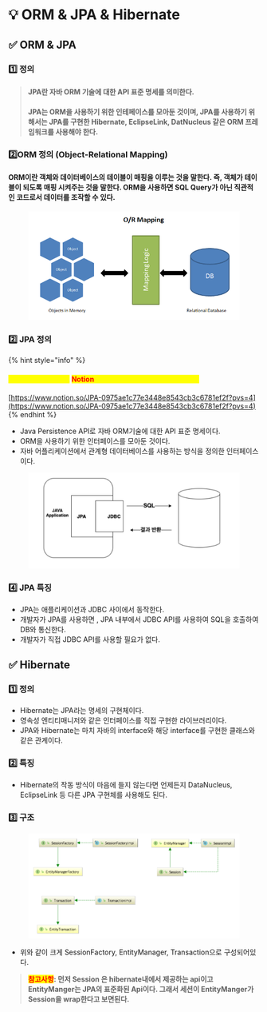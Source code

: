 # 💡 ORM & JPA & Hibernate

## ✅ ORM & JPA

### 1️⃣ 정의

> #### JPA란 자바 ORM 기술에 대한 API 표준 명세를 의미한다.&#x20;
>
> #### JPA는 ORM을 사용하기 위한 인테페이스를 모아둔 것이며, JPA를 사용하기 위해서는 JPA를 구현한 Hibernate, EclipseLink, DatNucleus 같은 ORM 프레임워크를 사용해야 한다.

### 2️⃣ORM 정의 (Object-Relational Mapping)

#### ORM이란 객체와 데이터베이스의 테이블이 매핑을 이루는 것을 말한다. 즉, 객체가 테이블이 되도록 매핑 시켜주는 것을 말한다. ORM을 사용하면 SQL Query가 아닌 직관적인 코드로서 데이터를 조작할 수 있다.

<figure><img src="../.gitbook/assets/image (7).png" alt="" width="525"><figcaption></figcaption></figure>

### 2️⃣ JPA 정의

{% hint style="info" %}
#### <mark style="color:yellow;">JPA에 대해서는 따로</mark> <mark style="color:red;">Notion</mark><mark style="color:yellow;">에 정리를 해두었으니 참고하면 좋다.</mark>

[https://www.notion.so/JPA-0975ae1c77e3448e8543cb3c6781ef2f?pvs=4](https://www.notion.so/JPA-0975ae1c77e3448e8543cb3c6781ef2f?pvs=4)
{% endhint %}

* Java Persistence API로 자바 ORM기술에 대한 API 표준 명세이다.
* ORM을 사용하기 위한 인터페이스를 모아둔 것이다.
* 자바 어플리케이션에서 관계형 데이터베이스를 사용하는 방식을 정의한 인터페이스이다.

<figure><img src="../.gitbook/assets/image (9).png" alt="" width="563"><figcaption></figcaption></figure>

### 4️⃣ JPA 특징

* JPA는 애플리케이션과 JDBC 사이에서 동작한다.
* 개발자가 JPA를 사용하면 , JPA 내부에서 JDBC API를 사용하여 SQL을 호출하여 DB와 통신한다.
* 개발자가 직접 JDBC API를 사용할 필요가 없다.

## ✅ Hibernate

### 1️⃣ 정의

* Hibernate는 JPA라는 명세의 구현체이다.
* 영속성 엔티티매니저와 같은 인터페이스를 직접 구현한 라이브러리이다.
* JPA와 Hibernate는 마치 자바의 interface와 해당 interface를 구현한 클래스와 같은 관계이다.

### 2️⃣ 특징

* Hibernate의 작동 방식이 마음에 들지 않는다면 언제든지 DataNucleus, EclipseLink 등 다른 JPA 구현체를 사용해도 된다.

### 3️⃣ 구조

<figure><img src="../.gitbook/assets/image (10).png" alt="" width="563"><figcaption></figcaption></figure>

* 위와 같이 크게 SessionFactory, EntityManager, Transaction으로 구성되어있다.

> <mark style="color:red;">**참고사항**</mark>**: 먼저 Session 은 hibernate내에서 제공하는 api이고 EntityManger는 JPA의 표준화된 Api이다. 그래서 세션이 EntityManger가 Session을 wrap한다고 보면된다.**
